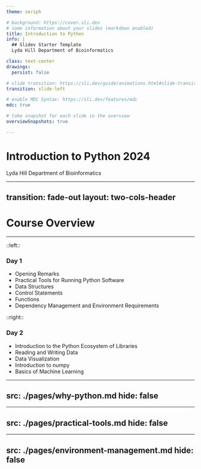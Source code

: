 ```yaml
---
theme: seriph

# background: https://cover.sli.dev
# some information about your slides (markdown enabled)
title: Introduction to Python
info: |
  ## Slidev Starter Template
  Lyda Hill Department of Bioinformatics

class: text-center
drawings:
  persist: false

# slide transition: https://sli.dev/guide/animations.html#slide-transitions
transition: slide-left

# enable MDC Syntax: https://sli.dev/features/mdc
mdc: true

# take snapshot for each slide in the overview
overviewSnapshots: true

---
```


# Introduction to Python 2024

Lyda Hill Department of Bioinformatics

<!--
Introduce myself and the tutors.
-->

---
transition: fade-out
layout: two-cols-header
---

# Course Overview

** ** 

::left::   

<v-click>

### Day 1
- Opening Remarks
- Practical Tools for Running Python Software
- Data Structures
- Control Statements
- Functions
- Dependency Management and Environment Requirements
</v-click>

::right::

<v-click>

### Day 2
- Introduction to the Python Ecosystem of Libraries
- Reading and Writing Data
- Data Visualization
- Introduction to numpy
- Basics of Machine Learning
</v-click>


---
src: ./pages/why-python.md
hide: false
---


---
src: ./pages/practical-tools.md
hide: false
---


---
src: ./pages/environment-management.md
hide: false
---

